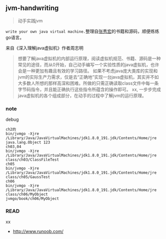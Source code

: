 ## jvm-handwriting
>动手实践jvm

`write your own java virtual machine.`整理自[张秀宏](https://github.com/zxh0)的书籍和源码，顺便练练go语言。


来自《深入理解java虚拟机》作者周志明
>想要了解java虚拟机的内部运行原理，阅读虚拟机规范、书籍、源码是一种常见的途径，而从0开始，自己动手编写一个实验性质的java虚拟机，也许会是一种更加有趣且有效的学习路径。
如果不考虑java庞大类库的实现和jvm的实际生产力需求，仅是去“正确地”实现一台java虚拟机，其实并不如大多数人所想的那样高深和困难。所做的只需正确读取class文件中每一条字节码指令，并且能正确执行这些指令所蕴含的操作即可。
xx, 一步步完成java虚拟机的各个组成部分，在动手的过程中了解jvm的运行原理。


### note

debug
```
ch2的
bin/jvmgo -Xjre /Library/Java/JavaVirtualMachines/jdk1.8.0_191.jdk/Contents/Home/jre java.lang.Object 123
ch03,04
bin/jvmgo -Xjre /Library/Java/JavaVirtualMachines/jdk1.8.0_191.jdk/Contents/Home/jre class/ch03/ClassFileTest
ch05
bin/jvmgo -Xjre /Library/Java/JavaVirtualMachines/jdk1.8.0_191.jdk/Contents/Home/jre class/ch05/GaussTest
ch06
bin/jvmgo -Xjre /Library/Java/JavaVirtualMachines/jdk1.8.0_191.jdk/Contents/Home/jre class/ch06/MyObject
jvmgo/book/ch06/MyObject
```


### READ
xx

- http://www.runoob.com/
